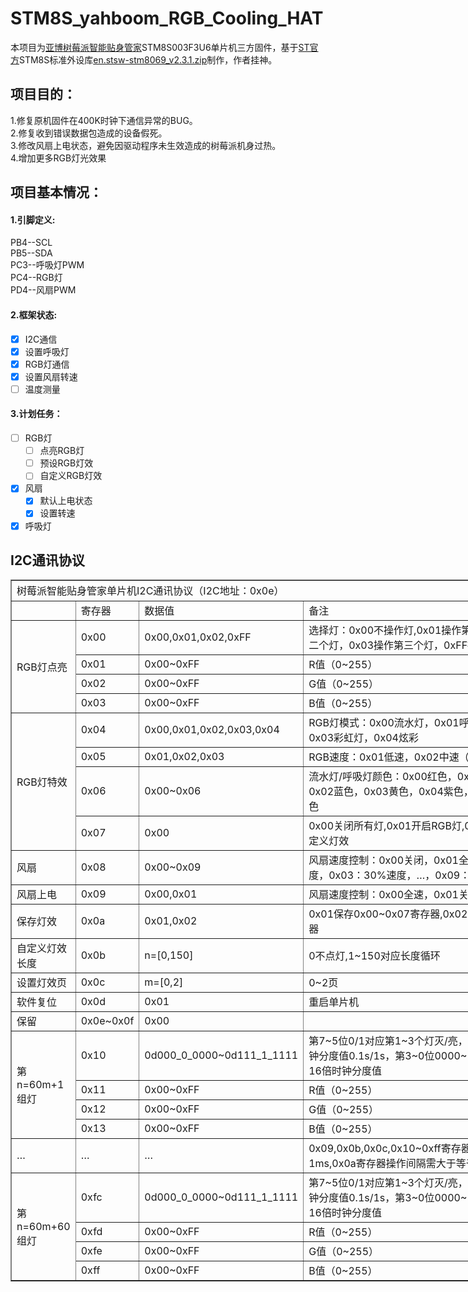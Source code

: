 # STM8S_yahboom_RGB_Cooling_HAT
本项目为[亚博树莓派智能贴身管家](https://www.yahboom.com/study/RGB_Cooling_HAT)STM8S003F3U6单片机三方固件，基于[ST官方](https://www.st.com/)STM8S标准外设库[en.stsw-stm8069_v2.3.1.zip](https://www.st.com/content/st_com/zh/products/embedded-software/mcu-mpu-embedded-software/stm8-embedded-software/stsw-stm8069.html)制作，作者挂神。   
## 项目目的：
1.修复原机固件在400K时钟下通信异常的BUG。  
2.修复收到错误数据包造成的设备假死。  
3.修改风扇上电状态，避免因驱动程序未生效造成的树莓派机身过热。  
4.增加更多RGB灯光效果
## 项目基本情况：
#### 1.引脚定义:
PB4--SCL  
PB5--SDA  
PC3--呼吸灯PWM  
PC4--RGB灯  
PD4--风扇PWM  
#### 2.框架状态:
- [x] I2C通信
- [x] 设置呼吸灯
- [x] RGB灯通信
- [x] 设置风扇转速
- [ ] 温度测量
#### 3.计划任务：
- [ ] RGB灯
  - [ ] 点亮RGB灯
  - [ ] 预设RGB灯效
  - [ ] 自定义RGB灯效
- [x] 风扇
  - [x] 默认上电状态
  - [x] 设置转速
- [x] 呼吸灯
## I2C通讯协议
<table border=1 cellpadding=0 cellspacing=0 width=902 style='border-collapse:
 collapse;table-layout:fixed;width:676pt'>
 <col width=83 span=2 style='mso-width-source:userset;mso-width-alt:2656;
 width:62pt'>
 <col width=215 style='mso-width-source:userset;mso-width-alt:6880;width:161pt'>
 <col width=521 style='mso-width-source:userset;mso-width-alt:16672;width:391pt'>
 <tr height=33 style='mso-height-source:userset;height:24.75pt'>
  <td colspan=4 height=33 class=xl6611337 width=902 style='height:24.75pt;
  width:676pt'>树莓派智能贴身管家单片机I2C通讯协议（I2C地址：0x0e）</td>
 </tr>
 <tr height=22 style='mso-height-source:userset;height:16.5pt'>
  <td height=22 class=xl1511337 style='height:16.5pt'></td>
  <td class=xl1511337>寄存器</td>
  <td class=xl1511337>数据值</td>
  <td class=xl1511337>备注</td>
 </tr>
 <tr height=47 style='mso-height-source:userset;height:35.25pt'>
  <td rowspan=4 height=113 class=xl1511337 style='height:84.75pt'>R<font
  class="font611337">GB灯点亮</font></td>
  <td class=xl1511337>0<font class="font611337">x00</font></td>
  <td class=xl1511337>0<font class="font611337">x00,0x01,0x02,0xFF</font></td>
  <td class=xl6511337 width=521 style='width:391pt'>选择灯：0x00不操作灯<font
  class="font811337">,</font><font class="font011337">0x0</font><font
  class="font811337">1</font><font class="font011337">操作第一个灯，0x0</font><font
  class="font811337">2</font><font class="font011337">操作第二个灯，0x0</font><font
  class="font811337">3</font><font class="font011337">操作第三个灯，0xFF操作所有灯</font></td>
 </tr>
 <tr height=22 style='mso-height-source:userset;height:16.5pt'>
  <td height=22 class=xl1511337 style='height:16.5pt'>0<font class="font611337">x01</font></td>
  <td class=xl1511337>0<font class="font611337">x00~0xFF</font></td>
  <td class=xl1511337>R值（0~255）</td>
 </tr>
 <tr height=22 style='mso-height-source:userset;height:16.5pt'>
  <td height=22 class=xl1511337 style='height:16.5pt'>0<font class="font611337">x02</font></td>
  <td class=xl1511337>0<font class="font611337">x00~0xFF</font></td>
  <td class=xl1511337>G值（0~255）</td>
 </tr>
 <tr height=22 style='mso-height-source:userset;height:16.5pt'>
  <td height=22 class=xl1511337 style='height:16.5pt'>0<font class="font611337">x03</font></td>
  <td class=xl1511337>0<font class="font611337">x00~0xFF</font></td>
  <td class=xl1511337>B值（0~255）<font class="font711337"><span
  style='mso-spacerun:yes'>&nbsp;&nbsp;</span></font></td>
 </tr>
 <tr height=22 style='mso-height-source:userset;height:16.5pt'>
  <td rowspan=4 height=116 class=xl1511337 style='height:87.0pt'>R<font
  class="font711337">GB灯特效</font></td>
  <td class=xl1511337>0<font class="font611337">x04</font></td>
  <td class=xl1511337>0x00,0x01,0x02,0x03,0x04</td>
  <td class=xl1511337>RGB灯模式：0x00流水灯，0x01呼吸灯,0x02跑马灯，0x03彩虹灯，0x04炫彩<span
  style='display:none'>灯</span></td>
 </tr>
 <tr height=22 style='mso-height-source:userset;height:16.5pt'>
  <td height=22 class=xl1511337 style='height:16.5pt'>0<font class="font611337">x05</font></td>
  <td class=xl1511337>0x01,0x02,0x03</td>
  <td class=xl1511337>RGB速度：0x01低速，0x02中速（默认），0x03高速</td>
 </tr>
 <tr height=50 style='mso-height-source:userset;height:37.5pt'>
  <td height=50 class=xl1511337 style='height:37.5pt'>0<font class="font611337">x06</font></td>
  <td class=xl1511337>0x00~0x06</td>
  <td class=xl6511337 width=521 style='width:391pt'>流水灯/呼吸灯颜色：0x00红色，0x01绿色（默认），0x02蓝色，0x03黄色，0x04紫色，0x05青色，0x06白色</td>
 </tr>
 <tr height=22 style='mso-height-source:userset;height:16.5pt'>
  <td height=22 class=xl1511337 style='height:16.5pt'>0<font class="font611337">x07</font></td>
  <td class=xl1511337>0x00</td>
  <td class=xl1511337>0x00关闭所有灯,0x01开启RGB灯,0x02开启点灯,0x03自定义灯效</td>
 </tr>
 <tr height=47 style='mso-height-source:userset;height:35.25pt'>
  <td height=47 class=xl1511337 style='height:35.25pt'>风扇</td>
  <td class=xl1511337>0<font class="font611337">x08</font></td>
  <td class=xl1511337>0x00~0x09</td>
  <td class=xl6511337 width=521 style='width:391pt'>风扇速度控制：0x00关闭，0x01全速，0x02：20%速度，0x03：30%速度，…，0x09：90%速度</td>
 </tr>
 <tr height=24 style='mso-height-source:userset;height:18.0pt'>
  <td height=24 class=xl1511337 style='height:18.0pt'>风扇上电</td>
  <td class=xl1511337>0x09</td>
  <td class=xl1511337>0x00<font class="font811337">,</font><font
  class="font011337">0x0</font><font class="font811337">1</font></td>
  <td class=xl6511337 width=521 style='width:391pt'>风扇速度控制：0x00全速，0x01关闭</td>
 </tr>
 <tr height=22 style='mso-height-source:userset;height:16.5pt'>
  <td height=22 class=xl1511337 style='height:16.5pt'>保存灯效</td>
  <td class=xl1511337>0x0<font class="font811337">a</font></td>
  <td class=xl1511337>0x01,0x02</td>
  <td class=xl6511337 width=521 style='width:391pt'>0x01保存0x00~0x07寄存器,0x02清除0x00~0x07寄存器</td>
 </tr>
 <tr height=38 style='mso-height-source:userset;height:28.5pt'>
  <td height=38 class=xl6511337 width=83 style='height:28.5pt;width:62pt'>自定义灯效长度</td>
  <td class=xl1511337>0<font class="font911337">x0b</font></td>
  <td class=xl1511337>n=[0,150]</td>
  <td class=xl6511337 width=521 style='width:391pt'>0不点灯<font class="font911337">,1~150对应长度循环</font></td>
 </tr>
 <tr height=22 style='mso-height-source:userset;height:16.5pt'>
  <td height=22 class=xl1511337 style='height:16.5pt'>设置灯效页</td>
  <td class=xl1511337>0<font class="font911337">x0c</font></td>
  <td class=xl1511337>m=[0,2]</td>
  <td class=xl6511337 width=521 style='width:391pt'>0<font class="font911337">~2页</font></td>
 </tr>
 <tr height=22 style='mso-height-source:userset;height:16.5pt'>
  <td height=22 class=xl1511337 style='height:16.5pt'>软件复位</td>
  <td class=xl1511337>0<font class="font1111337">x0d</font></td>
  <td class=xl1511337>0x0<font class="font1111337">1</font></td>
  <td class=xl6511337 width=521 style='width:391pt'>重启单片机</td>
 </tr>
 <tr height=22 style='mso-height-source:userset;height:16.5pt'>
  <td height=22 class=xl1511337 style='height:16.5pt'>保留</td>
  <td class=xl1511337>0<font class="font911337">x0</font><font
  class="font1011337">e</font><font class="font911337">~0x0f</font></td>
  <td class=xl1511337>0<font class="font911337">x00</font></td>
  <td class=xl1511337></td>
 </tr>
 <tr height=43 style='mso-height-source:userset;height:32.25pt'>
  <td rowspan=4 height=109 class=xl6711337 width=83 style='height:81.75pt;
  width:62pt'>第n=60m+1组灯</td>
  <td class=xl1511337>0<font class="font911337">x10</font></td>
  <td class=xl1511337>0d000_0_0000~0d111_1_1111</td>
  <td class=xl6511337 width=521 style='width:391pt'>第7~5位0/1对应第1~3个灯灭/亮，第4位0/1对应点亮时钟分度值0.1s/1s，第3~0位0000~1111对应时钟长度1-16倍时钟分度值</td>
 </tr>
 <tr height=22 style='mso-height-source:userset;height:16.5pt'>
  <td height=22 class=xl1511337 style='height:16.5pt'>0<font class="font911337">x11</font></td>
  <td class=xl1511337>0x00~0xFF</td>
  <td class=xl1511337>R值（0~255）</td>
 </tr>
 <tr height=22 style='mso-height-source:userset;height:16.5pt'>
  <td height=22 class=xl1511337 style='height:16.5pt'>0<font class="font911337">x12</font></td>
  <td class=xl1511337>0x00~0xFF</td>
  <td class=xl1511337>G值（0~255）</td>
 </tr>
 <tr height=22 style='mso-height-source:userset;height:16.5pt'>
  <td height=22 class=xl1511337 style='height:16.5pt'>0<font class="font911337">x13</font></td>
  <td class=xl1511337>0x00~0xFF</td>
  <td class=xl1511337>B值（0~255）<font class="font711337"><span
  style='mso-spacerun:yes'>&nbsp;&nbsp;</span></font></td>
 </tr>
 <tr height=42 style='mso-height-source:userset;height:31.5pt'>
  <td height=42 class=xl1511337 style='height:31.5pt'>…</td>
  <td class=xl1511337>…</td>
  <td class=xl1511337>…</td>
  <td class=xl6511337 width=521 style='width:391pt'>0x09,0x0b,0x0c,0x10~0xff寄存器操作间隔需大于等于1ms,0x0a寄存器操作间隔需大于等于10ms</td>
 </tr>
 <tr height=44 style='mso-height-source:userset;height:33.0pt'>
  <td rowspan=4 height=110 class=xl6711337 width=83 style='height:82.5pt;
  width:62pt'>第n=60m+60组灯</td>
  <td class=xl1511337>0xfc</td>
  <td class=xl1511337>0d000_0_0000~0d111_1_1111</td>
  <td class=xl6511337 width=521 style='width:391pt'>第7~5位0/1对应第1~3个灯灭/亮，第4位0/1对应点亮时钟分度值0.1s/1s，第3~0位0000~1111对应时钟长度1-16倍时钟分度值</td>
 </tr>
 <tr height=22 style='mso-height-source:userset;height:16.5pt'>
  <td height=22 class=xl1511337 style='height:16.5pt'>0<font class="font911337">xfd</font></td>
  <td class=xl1511337>0x00~0xFF</td>
  <td class=xl1511337>R值（0~255）</td>
 </tr>
 <tr height=22 style='mso-height-source:userset;height:16.5pt'>
  <td height=22 class=xl1511337 style='height:16.5pt'>0<font class="font911337">xfe</font></td>
  <td class=xl1511337>0x00~0xFF</td>
  <td class=xl1511337>G值（0~255）</td>
 </tr>
 <tr height=22 style='mso-height-source:userset;height:16.5pt'>
  <td height=22 class=xl1511337 style='height:16.5pt'>0<font class="font911337">xff</font></td>
  <td class=xl1511337>0x00~0xFF</td>
  <td class=xl1511337>B值（0~255）<font class="font711337"><span
  style='mso-spacerun:yes'>&nbsp;&nbsp;</span></font></td>
 </tr>
</table>

